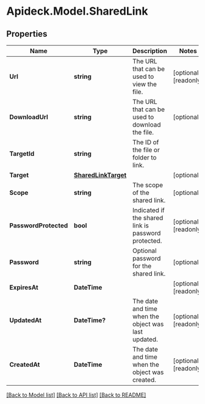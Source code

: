 # Apideck.Model.SharedLink

## Properties

Name | Type | Description | Notes
------------ | ------------- | ------------- | -------------
**Url** | **string** | The URL that can be used to view the file. | [optional] [readonly] 
**DownloadUrl** | **string** | The URL that can be used to download the file. | [optional] 
**TargetId** | **string** | The ID of the file or folder to link. | 
**Target** | [**SharedLinkTarget**](SharedLinkTarget.md) |  | [optional] 
**Scope** | **string** | The scope of the shared link. | [optional] 
**PasswordProtected** | **bool** | Indicated if the shared link is password protected. | [optional] [readonly] 
**Password** | **string** | Optional password for the shared link. | [optional] 
**ExpiresAt** | **DateTime** |  | [optional] [readonly] 
**UpdatedAt** | **DateTime?** | The date and time when the object was last updated. | [optional] [readonly] 
**CreatedAt** | **DateTime** | The date and time when the object was created. | [optional] [readonly] 

[[Back to Model list]](../README.md#documentation-for-models) [[Back to API list]](../README.md#documentation-for-api-endpoints) [[Back to README]](../README.md)

